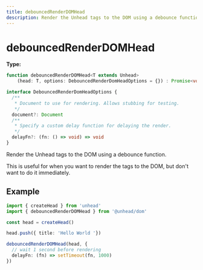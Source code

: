 ```yaml
---
title: debouncedRenderDOMHead
description: Render the Unhead tags to the DOM using a debounce function.
---
```


# debouncedRenderDOMHead

**Type:**

```ts
function debouncedRenderDOMHead<T extends Unhead>
    (head: T, options: DebouncedRenderDomHeadOptions = {}) : Promise<void>
```

```ts
interface DebouncedRenderDomHeadOptions {
  /**
   * Document to use for rendering. Allows stubbing for testing.
   */
  document?: Document
  /**
   * Specify a custom delay function for delaying the render.
   */
  delayFn?: (fn: () => void) => void
}
```

Render the Unhead tags to the DOM using a debounce function.

This is useful for when you want to render the tags to the DOM, but don't want to do it immediately.

## Example

```ts
import { createHead } from 'unhead'
import { debouncedRenderDOMHead } from '@unhead/dom'

const head = createHead()

head.push({ title: 'Hello World '})

debouncedRenderDOMHead(head, {
  // wait 1 second before rendering
  delayFn: (fn) => setTimeout(fn, 1000)
})
```
